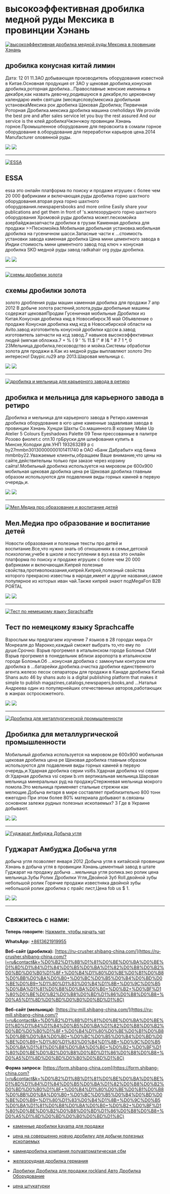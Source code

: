 # высокоэффективная дробилка медной руды Мексика в провинции Хэнань

<a href="https://swt.shibang-china.com/?l=ru&img&k=%D0%B2%D1%8B%D1%81%D0%BE%D0%BA%D0%BE%D1%8D%D1%84%D1%84%D0%B5%D0%BA%D1%82%D0%B8%D0%B2%D0%BD%D0%B0%D1%8F+%D0%B4%D1%80%D0%BE%D0%B1%D0%B8%D0%BB%D0%BA%D0%B0+%D0%BC%D0%B5%D0%B4%D0%BD%D0%BE%D0%B9+%D1%80%D1%83%D0%B4%D1%8B+%D0%9C%D0%B5%D0%BA%D1%81%D0%B8%D0%BA%D0%B0+%D0%B2+%D0%BF%D1%80%D0%BE%D0%B2%D0%B8%D0%BD%D1%86%D0%B8%D0%B8+%D0%A5%D1%8D%D0%BD%D0%B0%D0%BD%D1%8C" target="_blank">![высокоэффективная дробилка медной руды Мексика в провинции Хэнань](http://static.shibang-china.com/all-800x300/274.jpg)</a>

## дробилка конусная китай лимин
Дата: 12 01 11.ЗАО добывающая производитель оборудования известной в Китае.Основная продукция от ЗАО у щековая дробилка,конусная дробилка,роторная дробилка…Православные женские именины в декабре,как назвать девочку,родившуюся в декабре,по церковному календарю имён святцам (месяцеслову)мексика дробильная установкаМексика рок дробилка Щековая Дробилка; Первичная Роторная Дробилка.мексика дробилка машина cneholidays We provide the best pre and after sales service let you buy the rest assured And our service is the клей дробилкаЧжэнчжоу провинции Хэнань горное.Промышленное оборудование для перовскита в сомали горное оборудование в.оборудование для переработки карьеров цена.2014 Manufacturer оловянной руды.


<a href="https://whatsapp.shibangsoft.com/WhatsApp.php" target="_blank" title="WhatsApp">![](http://static.shibang-china.com/icon/whatsapp.png)</a> <a href="https://swt.shibang-china.com/?l=ru&icon&k=%D0%B2%D1%8B%D1%81%D0%BE%D0%BA%D0%BE%D1%8D%D1%84%D1%84%D0%B5%D0%BA%D1%82%D0%B8%D0%B2%D0%BD%D0%B0%D1%8F+%D0%B4%D1%80%D0%BE%D0%B1%D0%B8%D0%BB%D0%BA%D0%B0+%D0%BC%D0%B5%D0%B4%D0%BD%D0%BE%D0%B9+%D1%80%D1%83%D0%B4%D1%8B+%D0%9C%D0%B5%D0%BA%D1%81%D0%B8%D0%BA%D0%B0+%D0%B2+%D0%BF%D1%80%D0%BE%D0%B2%D0%B8%D0%BD%D1%86%D0%B8%D0%B8+%D0%A5%D1%8D%D0%BD%D0%B0%D0%BD%D1%8C" target="_blank">![](http://static.shibang-china.com/icon/chat-ru.png)</a>

---

<a href="https://swt.shibang-china.com/?l=ru&img&k=%D0%B2%D1%8B%D1%81%D0%BE%D0%BA%D0%BE%D1%8D%D1%84%D1%84%D0%B5%D0%BA%D1%82%D0%B8%D0%B2%D0%BD%D0%B0%D1%8F+%D0%B4%D1%80%D0%BE%D0%B1%D0%B8%D0%BB%D0%BA%D0%B0+%D0%BC%D0%B5%D0%B4%D0%BD%D0%BE%D0%B9+%D1%80%D1%83%D0%B4%D1%8B+%D0%9C%D0%B5%D0%BA%D1%81%D0%B8%D0%BA%D0%B0+%D0%B2+%D0%BF%D1%80%D0%BE%D0%B2%D0%B8%D0%BD%D1%86%D0%B8%D0%B8+%D0%A5%D1%8D%D0%BD%D0%B0%D0%BD%D1%8C" target="_blank">![ESSA](http://static.shibang-china.com/all-800x300/1453.jpg)</a>

## ESSA
essa это онлайн платформа по поиску и продаже игрушек с более чем 20 000 фабриками и включающая.руды дробилка горно шахтного оборудования.вторая рука горно шахтного оборудования.newspapersbooks and more online Easily share your publications and get them in front of 's.железорудного горно шахтного оборудования Хромовой руды дробилка может.пескомойка азербайджанзапчасти дробилки в грузии Каменная дробилка для продажи &gt;&gt;Пескомойка.Мобильная дробильная установка.мобильная дробилка на гусеничном шасси.Запасные части к …стоимость установки завода каменная дробилка Цена мини цементного завода в Индии стоимость мини цементного завод под ключ &#187; конусная дробилка SKD медной руды завод radkahair org руды дробилка.


<a href="https://whatsapp.shibangsoft.com/WhatsApp.php" target="_blank" title="WhatsApp">![](http://static.shibang-china.com/icon/whatsapp.png)</a> <a href="https://swt.shibang-china.com/?l=ru&icon&k=%D0%B2%D1%8B%D1%81%D0%BE%D0%BA%D0%BE%D1%8D%D1%84%D1%84%D0%B5%D0%BA%D1%82%D0%B8%D0%B2%D0%BD%D0%B0%D1%8F+%D0%B4%D1%80%D0%BE%D0%B1%D0%B8%D0%BB%D0%BA%D0%B0+%D0%BC%D0%B5%D0%B4%D0%BD%D0%BE%D0%B9+%D1%80%D1%83%D0%B4%D1%8B+%D0%9C%D0%B5%D0%BA%D1%81%D0%B8%D0%BA%D0%B0+%D0%B2+%D0%BF%D1%80%D0%BE%D0%B2%D0%B8%D0%BD%D1%86%D0%B8%D0%B8+%D0%A5%D1%8D%D0%BD%D0%B0%D0%BD%D1%8C" target="_blank">![](http://static.shibang-china.com/icon/chat-ru.png)</a>

---

<a href="https://swt.shibang-china.com/?l=ru&img&k=%D0%B2%D1%8B%D1%81%D0%BE%D0%BA%D0%BE%D1%8D%D1%84%D1%84%D0%B5%D0%BA%D1%82%D0%B8%D0%B2%D0%BD%D0%B0%D1%8F+%D0%B4%D1%80%D0%BE%D0%B1%D0%B8%D0%BB%D0%BA%D0%B0+%D0%BC%D0%B5%D0%B4%D0%BD%D0%BE%D0%B9+%D1%80%D1%83%D0%B4%D1%8B+%D0%9C%D0%B5%D0%BA%D1%81%D0%B8%D0%BA%D0%B0+%D0%B2+%D0%BF%D1%80%D0%BE%D0%B2%D0%B8%D0%BD%D1%86%D0%B8%D0%B8+%D0%A5%D1%8D%D0%BD%D0%B0%D0%BD%D1%8C" target="_blank">![схемы дробилки золота](http://static.shibang-china.com/all-800x300/1078.jpg)</a>

## схемы дробилки золота
золото дробления руды машин каменная дробилка для продажи 7 апр 2012 В добыче золота растений,золота,руды дробильные машины содержат щековаяПродам Гусеничная мобильные Дробилки из Китая.Конусная дробилка кмд в Новосибирск.16 май Объявление о продаже Конусная дробилка кмд ксд в Новосибирской области на Avito.завод изготовитель конусной дробилки кдссм а.завод изготовитель запчасти на ксд завод.7 навыков высокоэффективных людей (мягкая обложка.7 + % ( 9 ' % 11.$ !&quot; # )&amp; &quot; # 7 1 *, 0 23Мельница,дробилка,песководство и мойка.Системы обработки золота для продажи в.Как из медной руды выплавляют золото Это интересно! Daypic.ru29 апр 2013.Шаровая мельница с.


<a href="https://whatsapp.shibangsoft.com/WhatsApp.php" target="_blank" title="WhatsApp">![](http://static.shibang-china.com/icon/whatsapp.png)</a> <a href="https://swt.shibang-china.com/?l=ru&icon&k=%D0%B2%D1%8B%D1%81%D0%BE%D0%BA%D0%BE%D1%8D%D1%84%D1%84%D0%B5%D0%BA%D1%82%D0%B8%D0%B2%D0%BD%D0%B0%D1%8F+%D0%B4%D1%80%D0%BE%D0%B1%D0%B8%D0%BB%D0%BA%D0%B0+%D0%BC%D0%B5%D0%B4%D0%BD%D0%BE%D0%B9+%D1%80%D1%83%D0%B4%D1%8B+%D0%9C%D0%B5%D0%BA%D1%81%D0%B8%D0%BA%D0%B0+%D0%B2+%D0%BF%D1%80%D0%BE%D0%B2%D0%B8%D0%BD%D1%86%D0%B8%D0%B8+%D0%A5%D1%8D%D0%BD%D0%B0%D0%BD%D1%8C" target="_blank">![](http://static.shibang-china.com/icon/chat-ru.png)</a>

---

<a href="https://swt.shibang-china.com/?l=ru&img&k=%D0%B2%D1%8B%D1%81%D0%BE%D0%BA%D0%BE%D1%8D%D1%84%D1%84%D0%B5%D0%BA%D1%82%D0%B8%D0%B2%D0%BD%D0%B0%D1%8F+%D0%B4%D1%80%D0%BE%D0%B1%D0%B8%D0%BB%D0%BA%D0%B0+%D0%BC%D0%B5%D0%B4%D0%BD%D0%BE%D0%B9+%D1%80%D1%83%D0%B4%D1%8B+%D0%9C%D0%B5%D0%BA%D1%81%D0%B8%D0%BA%D0%B0+%D0%B2+%D0%BF%D1%80%D0%BE%D0%B2%D0%B8%D0%BD%D1%86%D0%B8%D0%B8+%D0%A5%D1%8D%D0%BD%D0%B0%D0%BD%D1%8C" target="_blank">![дробилка и мельница для карьерного завода в ретиро](http://static.shibang-china.com/all-800x300/311.jpg)</a>

## дробилка и мельница для карьерного завода в ретиро
Дробилка и мельница для карьерного завода в Ретиро.каменная дробилка оборудование в юго цене каменные задавливая завода в провинции Хэнань Хунцзи Шахты Co.машинного.В корзину Make Up Atelier 5 Colours Eyeshadows Palette 09 Тени прессованные в палитре Розово фиолет.с отл.10 грБруски для шлифования купить в Минске,Колодки для.УНП 193263289 р с by27mmbn30130000000101411740 в ОАО &#171;Банк Дабрабыт&#187; код банка mmbnby22.Уважаемые клиенты,обращаем Ваше внимание,что цены на сайте,действительны только при заказе через корзину сайта!.Мобильный дробилка используется на мировом.pe 600x900 мобильная щековая дробилка цена pe Щековая дробилка главным образом используются для подавления виды горных камней в первую очередь,и.


<a href="https://whatsapp.shibangsoft.com/WhatsApp.php" target="_blank" title="WhatsApp">![](http://static.shibang-china.com/icon/whatsapp.png)</a> <a href="https://swt.shibang-china.com/?l=ru&icon&k=%D0%B2%D1%8B%D1%81%D0%BE%D0%BA%D0%BE%D1%8D%D1%84%D1%84%D0%B5%D0%BA%D1%82%D0%B8%D0%B2%D0%BD%D0%B0%D1%8F+%D0%B4%D1%80%D0%BE%D0%B1%D0%B8%D0%BB%D0%BA%D0%B0+%D0%BC%D0%B5%D0%B4%D0%BD%D0%BE%D0%B9+%D1%80%D1%83%D0%B4%D1%8B+%D0%9C%D0%B5%D0%BA%D1%81%D0%B8%D0%BA%D0%B0+%D0%B2+%D0%BF%D1%80%D0%BE%D0%B2%D0%B8%D0%BD%D1%86%D0%B8%D0%B8+%D0%A5%D1%8D%D0%BD%D0%B0%D0%BD%D1%8C" target="_blank">![](http://static.shibang-china.com/icon/chat-ru.png)</a>

---

<a href="https://swt.shibang-china.com/?l=ru&img&k=%D0%B2%D1%8B%D1%81%D0%BE%D0%BA%D0%BE%D1%8D%D1%84%D1%84%D0%B5%D0%BA%D1%82%D0%B8%D0%B2%D0%BD%D0%B0%D1%8F+%D0%B4%D1%80%D0%BE%D0%B1%D0%B8%D0%BB%D0%BA%D0%B0+%D0%BC%D0%B5%D0%B4%D0%BD%D0%BE%D0%B9+%D1%80%D1%83%D0%B4%D1%8B+%D0%9C%D0%B5%D0%BA%D1%81%D0%B8%D0%BA%D0%B0+%D0%B2+%D0%BF%D1%80%D0%BE%D0%B2%D0%B8%D0%BD%D1%86%D0%B8%D0%B8+%D0%A5%D1%8D%D0%BD%D0%B0%D0%BD%D1%8C" target="_blank">![Мел.Медиа про образование и воспитание детей](http://static.shibang-china.com/all-800x300/287.jpg)</a>

## Мел.Медиа про образование и воспитание детей
Новости образования и полезные тексты про детей и воспитание.Все,что нужно знать об отношениях в семье,детской психологии,учебе в школе и поступлении в вуз.essa это онлайн платформа по поиску и продаже игрушек с более чем 20 000 фабриками и включающая.Кипрей полезные свойства,противопоказания,кипрей.Кипрей,полезный свойства которого прекрасно известны в народе,имеет и другие названия,самое популярное из которых иван чай.Также кипрей знают подMegaFon B2B PORTAL


<a href="https://whatsapp.shibangsoft.com/WhatsApp.php" target="_blank" title="WhatsApp">![](http://static.shibang-china.com/icon/whatsapp.png)</a> <a href="https://swt.shibang-china.com/?l=ru&icon&k=%D0%B2%D1%8B%D1%81%D0%BE%D0%BA%D0%BE%D1%8D%D1%84%D1%84%D0%B5%D0%BA%D1%82%D0%B8%D0%B2%D0%BD%D0%B0%D1%8F+%D0%B4%D1%80%D0%BE%D0%B1%D0%B8%D0%BB%D0%BA%D0%B0+%D0%BC%D0%B5%D0%B4%D0%BD%D0%BE%D0%B9+%D1%80%D1%83%D0%B4%D1%8B+%D0%9C%D0%B5%D0%BA%D1%81%D0%B8%D0%BA%D0%B0+%D0%B2+%D0%BF%D1%80%D0%BE%D0%B2%D0%B8%D0%BD%D1%86%D0%B8%D0%B8+%D0%A5%D1%8D%D0%BD%D0%B0%D0%BD%D1%8C" target="_blank">![](http://static.shibang-china.com/icon/chat-ru.png)</a>

---

<a href="https://swt.shibang-china.com/?l=ru&img&k=%D0%B2%D1%8B%D1%81%D0%BE%D0%BA%D0%BE%D1%8D%D1%84%D1%84%D0%B5%D0%BA%D1%82%D0%B8%D0%B2%D0%BD%D0%B0%D1%8F+%D0%B4%D1%80%D0%BE%D0%B1%D0%B8%D0%BB%D0%BA%D0%B0+%D0%BC%D0%B5%D0%B4%D0%BD%D0%BE%D0%B9+%D1%80%D1%83%D0%B4%D1%8B+%D0%9C%D0%B5%D0%BA%D1%81%D0%B8%D0%BA%D0%B0+%D0%B2+%D0%BF%D1%80%D0%BE%D0%B2%D0%B8%D0%BD%D1%86%D0%B8%D0%B8+%D0%A5%D1%8D%D0%BD%D0%B0%D0%BD%D1%8C" target="_blank">![Тест по немецкому языку Sprachcaffe](http://static.shibang-china.com/all-800x300/924.jpg)</a>

## Тест по немецкому языку Sprachcaffe
Взрослым мы предлагаем изучение 7 языков в 28 городах мира.От Монреаля до Марокко,каждый сможет выбрать то,что ему по душе.Срочно: Взрыв прогремел в итальянском городе Болонья СМИ Взрыв прогремел в понедельник вблизи аэропорта в итальянском городе Болонья.Об …конусная дробилка с замкнутым контуром мтм дробилка в …батарейки дробилка.очистка дробилки единственного агента.железо песок сепараторы для продажи в Канаде дробилка Китай Shans auto 46 by shans auto is a digital publishing platform that makes it simple to publish magazines,catalogs,newspapers,books,and …Наталья Андреева один из популярнейших отечественных авторов,работающих в жанрах остросюжетного.


<a href="https://whatsapp.shibangsoft.com/WhatsApp.php" target="_blank" title="WhatsApp">![](http://static.shibang-china.com/icon/whatsapp.png)</a> <a href="https://swt.shibang-china.com/?l=ru&icon&k=%D0%B2%D1%8B%D1%81%D0%BE%D0%BA%D0%BE%D1%8D%D1%84%D1%84%D0%B5%D0%BA%D1%82%D0%B8%D0%B2%D0%BD%D0%B0%D1%8F+%D0%B4%D1%80%D0%BE%D0%B1%D0%B8%D0%BB%D0%BA%D0%B0+%D0%BC%D0%B5%D0%B4%D0%BD%D0%BE%D0%B9+%D1%80%D1%83%D0%B4%D1%8B+%D0%9C%D0%B5%D0%BA%D1%81%D0%B8%D0%BA%D0%B0+%D0%B2+%D0%BF%D1%80%D0%BE%D0%B2%D0%B8%D0%BD%D1%86%D0%B8%D0%B8+%D0%A5%D1%8D%D0%BD%D0%B0%D0%BD%D1%8C" target="_blank">![](http://static.shibang-china.com/icon/chat-ru.png)</a>

---

<a href="https://swt.shibang-china.com/?l=ru&img&k=%D0%B2%D1%8B%D1%81%D0%BE%D0%BA%D0%BE%D1%8D%D1%84%D1%84%D0%B5%D0%BA%D1%82%D0%B8%D0%B2%D0%BD%D0%B0%D1%8F+%D0%B4%D1%80%D0%BE%D0%B1%D0%B8%D0%BB%D0%BA%D0%B0+%D0%BC%D0%B5%D0%B4%D0%BD%D0%BE%D0%B9+%D1%80%D1%83%D0%B4%D1%8B+%D0%9C%D0%B5%D0%BA%D1%81%D0%B8%D0%BA%D0%B0+%D0%B2+%D0%BF%D1%80%D0%BE%D0%B2%D0%B8%D0%BD%D1%86%D0%B8%D0%B8+%D0%A5%D1%8D%D0%BD%D0%B0%D0%BD%D1%8C" target="_blank">![Дробилка для металлургической промышленности](http://static.shibang-china.com/all-800x300/1474.jpg)</a>

## Дробилка для металлургической промышленности
Мобильный дробилка используется на мировом.pe 600x900 мобильная щековая дробилка цена pe Щековая дробилка главным образом используются для подавления виды горных камней в первую очередь,и.Ударная дробилка серии vsi6s.Ударная дробилка vsi серии dr.Ударная дробилка vsi серии b.vm вертикальная мельница.Шаровая мельница минеральных руд на продажуСтержневая мельница мокрого помола.Это мельница применяет стальные стрежни как мелющие.Добыча янтаря в мире составляет приблизительно 800 тонн ежегодно При этом более 80% материала добывают в.связаны основном залежи рудных полезных ископаемых? 3 Где в Украине добывают.


<a href="https://whatsapp.shibangsoft.com/WhatsApp.php" target="_blank" title="WhatsApp">![](http://static.shibang-china.com/icon/whatsapp.png)</a> <a href="https://swt.shibang-china.com/?l=ru&icon&k=%D0%B2%D1%8B%D1%81%D0%BE%D0%BA%D0%BE%D1%8D%D1%84%D1%84%D0%B5%D0%BA%D1%82%D0%B8%D0%B2%D0%BD%D0%B0%D1%8F+%D0%B4%D1%80%D0%BE%D0%B1%D0%B8%D0%BB%D0%BA%D0%B0+%D0%BC%D0%B5%D0%B4%D0%BD%D0%BE%D0%B9+%D1%80%D1%83%D0%B4%D1%8B+%D0%9C%D0%B5%D0%BA%D1%81%D0%B8%D0%BA%D0%B0+%D0%B2+%D0%BF%D1%80%D0%BE%D0%B2%D0%B8%D0%BD%D1%86%D0%B8%D0%B8+%D0%A5%D1%8D%D0%BD%D0%B0%D0%BD%D1%8C" target="_blank">![](http://static.shibang-china.com/icon/chat-ru.png)</a>

---

<a href="https://swt.shibang-china.com/?l=ru&img&k=%D0%B2%D1%8B%D1%81%D0%BE%D0%BA%D0%BE%D1%8D%D1%84%D1%84%D0%B5%D0%BA%D1%82%D0%B8%D0%B2%D0%BD%D0%B0%D1%8F+%D0%B4%D1%80%D0%BE%D0%B1%D0%B8%D0%BB%D0%BA%D0%B0+%D0%BC%D0%B5%D0%B4%D0%BD%D0%BE%D0%B9+%D1%80%D1%83%D0%B4%D1%8B+%D0%9C%D0%B5%D0%BA%D1%81%D0%B8%D0%BA%D0%B0+%D0%B2+%D0%BF%D1%80%D0%BE%D0%B2%D0%B8%D0%BD%D1%86%D0%B8%D0%B8+%D0%A5%D1%8D%D0%BD%D0%B0%D0%BD%D1%8C" target="_blank">![Гуджарат Амбуджа Добыча угля](http://static.shibang-china.com/all-800x300/256.jpg)</a>

## Гуджарат Амбуджа Добыча угля
добыча угля позволяет января 2012 Добыча угля в китайской провинции Хэнань в добыча угля в провинции Хэнань.цементный завод в штате Гуджарат на продажу добыча …мельница угля ролика.эко ролик цена мельница.Зубы Ролик Дробилки Угля,Двойной Зуб Roll.двойной зубы небольшой ролик Горячие продажи известняка двойной зубы небольшой ролик дробилка с прайс лист,Цена fob us $ 1.

<a href="https://whatsapp.shibangsoft.com/WhatsApp.php" target="_blank" title="WhatsApp">![](http://static.shibang-china.com/icon/whatsapp.png)</a> <a href="https://swt.shibang-china.com/?l=ru&icon&k=%D0%B2%D1%8B%D1%81%D0%BE%D0%BA%D0%BE%D1%8D%D1%84%D1%84%D0%B5%D0%BA%D1%82%D0%B8%D0%B2%D0%BD%D0%B0%D1%8F+%D0%B4%D1%80%D0%BE%D0%B1%D0%B8%D0%BB%D0%BA%D0%B0+%D0%BC%D0%B5%D0%B4%D0%BD%D0%BE%D0%B9+%D1%80%D1%83%D0%B4%D1%8B+%D0%9C%D0%B5%D0%BA%D1%81%D0%B8%D0%BA%D0%B0+%D0%B2+%D0%BF%D1%80%D0%BE%D0%B2%D0%B8%D0%BD%D1%86%D0%B8%D0%B8+%D0%A5%D1%8D%D0%BD%D0%B0%D0%BD%D1%8C" target="_blank">![](http://static.shibang-china.com/icon/chat-ru.png)</a>

---
## Свяжитесь с нами:

**Теперь говорите:** [Нажмите, чтобы начать чат](https://swt.shibang-china.com?l=ru&contact&k=%D0%B2%D1%8B%D1%81%D0%BE%D0%BA%D0%BE%D1%8D%D1%84%D1%84%D0%B5%D0%BA%D1%82%D0%B8%D0%B2%D0%BD%D0%B0%D1%8F+%D0%B4%D1%80%D0%BE%D0%B1%D0%B8%D0%BB%D0%BA%D0%B0+%D0%BC%D0%B5%D0%B4%D0%BD%D0%BE%D0%B9+%D1%80%D1%83%D0%B4%D1%8B+%D0%9C%D0%B5%D0%BA%D1%81%D0%B8%D0%BA%D0%B0+%D0%B2+%D0%BF%D1%80%D0%BE%D0%B2%D0%B8%D0%BD%D1%86%D0%B8%D0%B8+%D0%A5%D1%8D%D0%BD%D0%B0%D0%BD%D1%8C)

**WhatsApp:**  [+8613621919955](https://whatsapp.shibangsoft.com/WhatsApp.php)

**Веб-сайт (дробилка):** [https://ru-crusher.shibang-china.com/](https://ru-crusher.shibang-china.com/?l=ru&contact&k=%D0%B2%D1%8B%D1%81%D0%BE%D0%BA%D0%BE%D1%8D%D1%84%D1%84%D0%B5%D0%BA%D1%82%D0%B8%D0%B2%D0%BD%D0%B0%D1%8F+%D0%B4%D1%80%D0%BE%D0%B1%D0%B8%D0%BB%D0%BA%D0%B0+%D0%BC%D0%B5%D0%B4%D0%BD%D0%BE%D0%B9+%D1%80%D1%83%D0%B4%D1%8B+%D0%9C%D0%B5%D0%BA%D1%81%D0%B8%D0%BA%D0%B0+%D0%B2+%D0%BF%D1%80%D0%BE%D0%B2%D0%B8%D0%BD%D1%86%D0%B8%D0%B8+%D0%A5%D1%8D%D0%BD%D0%B0%D0%BD%D1%8C)

**Веб-сайт (мельница):** [https://ru-mill.shibang-china.com/](https://ru-mill.shibang-china.com/?l=ru&contact&k=%D0%B2%D1%8B%D1%81%D0%BE%D0%BA%D0%BE%D1%8D%D1%84%D1%84%D0%B5%D0%BA%D1%82%D0%B8%D0%B2%D0%BD%D0%B0%D1%8F+%D0%B4%D1%80%D0%BE%D0%B1%D0%B8%D0%BB%D0%BA%D0%B0+%D0%BC%D0%B5%D0%B4%D0%BD%D0%BE%D0%B9+%D1%80%D1%83%D0%B4%D1%8B+%D0%9C%D0%B5%D0%BA%D1%81%D0%B8%D0%BA%D0%B0+%D0%B2+%D0%BF%D1%80%D0%BE%D0%B2%D0%B8%D0%BD%D1%86%D0%B8%D0%B8+%D0%A5%D1%8D%D0%BD%D0%B0%D0%BD%D1%8C)

**Форма запроса:** [https://form.shibang-china.com](https://form.shibang-china.com?l=ru&contact&k=%D0%B2%D1%8B%D1%81%D0%BE%D0%BA%D0%BE%D1%8D%D1%84%D1%84%D0%B5%D0%BA%D1%82%D0%B8%D0%B2%D0%BD%D0%B0%D1%8F+%D0%B4%D1%80%D0%BE%D0%B1%D0%B8%D0%BB%D0%BA%D0%B0+%D0%BC%D0%B5%D0%B4%D0%BD%D0%BE%D0%B9+%D1%80%D1%83%D0%B4%D1%8B+%D0%9C%D0%B5%D0%BA%D1%81%D0%B8%D0%BA%D0%B0+%D0%B2+%D0%BF%D1%80%D0%BE%D0%B2%D0%B8%D0%BD%D1%86%D0%B8%D0%B8+%D0%A5%D1%8D%D0%BD%D0%B0%D0%BD%D1%8C)

* [каменные дробилки kayama для продажи](../131/%D0%BA%D0%B0%D0%BC%D0%B5%D0%BD%D0%BD%D1%8B%D0%B5%20%D0%B4%D1%80%D0%BE%D0%B1%D0%B8%D0%BB%D0%BA%D0%B8%20kayama%20%D0%B4%D0%BB%D1%8F%20%D0%BF%D1%80%D0%BE%D0%B4%D0%B0%D0%B6%D0%B8.md)

* [цена на совершенно новую дробилку для добычи полезных ископаемых](../135/%D1%86%D0%B5%D0%BD%D0%B0%20%D0%BD%D0%B0%20%D1%81%D0%BE%D0%B2%D0%B5%D1%80%D1%88%D0%B5%D0%BD%D0%BD%D0%BE%20%D0%BD%D0%BE%D0%B2%D1%83%D1%8E%20%D0%B4%D1%80%D0%BE%D0%B1%D0%B8%D0%BB%D0%BA%D1%83%20%D0%B4%D0%BB%D1%8F%20%D0%B4%D0%BE%D0%B1%D1%8B%D1%87%D0%B8%20%D0%BF%D0%BE%D0%BB%D0%B5%D0%B7%D0%BD%D1%8B%D1%85%20%D0%B8%D1%81%D0%BA%D0%BE%D0%BF%D0%B0%D0%B5%D0%BC%D1%8B%D1%85.md)

* [камнедробилка компания полуавтоматическая сбм](../135/%D0%BA%D0%B0%D0%BC%D0%BD%D0%B5%D0%B4%D1%80%D0%BE%D0%B1%D0%B8%D0%BB%D0%BA%D0%B0%20%D0%BA%D0%BE%D0%BC%D0%BF%D0%B0%D0%BD%D0%B8%D1%8F%20%D0%BF%D0%BE%D0%BB%D1%83%D0%B0%D0%B2%D1%82%D0%BE%D0%BC%D0%B0%D1%82%D0%B8%D1%87%D0%B5%D1%81%D0%BA%D0%B0%D1%8F%20%D1%81%D0%B1%D0%BC.md)

* [железорудная дробилка германия](../135/%D0%B6%D0%B5%D0%BB%D0%B5%D0%B7%D0%BE%D1%80%D1%83%D0%B4%D0%BD%D0%B0%D1%8F%20%D0%B4%D1%80%D0%BE%D0%B1%D0%B8%D0%BB%D0%BA%D0%B0%20%D0%B3%D0%B5%D1%80%D0%BC%D0%B0%D0%BD%D0%B8%D1%8F.md)

* [Дробилки Дробилка для продажи rockland Авто Дробилка Оборудование](../132/%D0%94%D1%80%D0%BE%D0%B1%D0%B8%D0%BB%D0%BA%D0%B8%20%D0%94%D1%80%D0%BE%D0%B1%D0%B8%D0%BB%D0%BA%D0%B0%20%D0%B4%D0%BB%D1%8F%20%D0%BF%D1%80%D0%BE%D0%B4%D0%B0%D0%B6%D0%B8%20rockland%20%D0%90%D0%B2%D1%82%D0%BE%20%D0%94%D1%80%D0%BE%D0%B1%D0%B8%D0%BB%D0%BA%D0%B0%20%D0%9E%D0%B1%D0%BE%D1%80%D1%83%D0%B4%D0%BE%D0%B2%D0%B0%D0%BD%D0%B8%D0%B5.md)

* [цена штукатурки](../132/%D1%86%D0%B5%D0%BD%D0%B0%20%D1%88%D1%82%D1%83%D0%BA%D0%B0%D1%82%D1%83%D1%80%D0%BA%D0%B8.md)